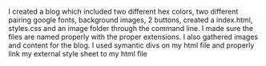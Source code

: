 
I created a blog which included two different hex colors, two different pairing google fonts, background images, 2 buttons,  created a index.html, styles.css and an image folder through the command line. I made sure the files are named properly with the proper extensions. I also gathered images and content for the blog. I used symantic divs on my html file and properly link my external style sheet to my html file
